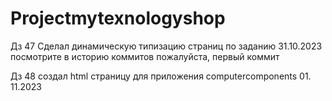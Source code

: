 # Projectmytexnologyshop
Дз 47 Сделал динамическую типизацию страниц по заданию 31.10.2023 посмотрите в историю коммитов пожалуйста, первый коммит

Дз 48 создал html страницу для приложения computercomponents 01. 11.2023
